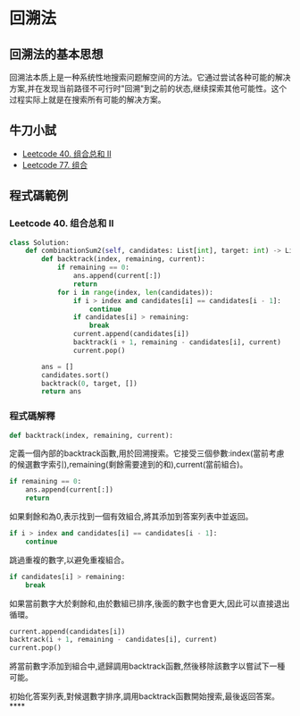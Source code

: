 # 回溯法

## 回溯法的基本思想
回溯法本质上是一种系统性地搜索问题解空间的方法。它通过尝试各种可能的解决方案,并在发现当前路径不可行时"回溯"到之前的状态,继续探索其他可能性。这个过程实际上就是在搜索所有可能的解决方案。

## 牛刀小試
- [Leetcode 40. 组合总和 II](https://leetcode.com/problems/combination-sum-ii/)
- [Leetcode 77. 组合](https://leetcode.com/problems/combinations/)

## 程式碼範例
### Leetcode 40. 组合总和 II
```py
class Solution:
    def combinationSum2(self, candidates: List[int], target: int) -> List[List[int]]:
        def backtrack(index, remaining, current):
            if remaining == 0:
                ans.append(current[:])
                return
            for i in range(index, len(candidates)):
                if i > index and candidates[i] == candidates[i - 1]:
                    continue
                if candidates[i] > remaining:
                    break
                current.append(candidates[i])
                backtrack(i + 1, remaining - candidates[i], current)
                current.pop()

        ans = []
        candidates.sort()
        backtrack(0, target, [])
        return ans
```
### 程式碼解釋
```python
def backtrack(index, remaining, current):
```
定義一個內部的backtrack函數,用於回溯搜索。它接受三個參數:index(當前考慮的候選數字索引),remaining(剩餘需要達到的和),current(當前組合)。

```python
if remaining == 0:
    ans.append(current[:])
    return
```
如果剩餘和為0,表示找到一個有效組合,將其添加到答案列表中並返回。

```python
if i > index and candidates[i] == candidates[i - 1]:
    continue
```
跳過重複的數字,以避免重複組合。

```python
if candidates[i] > remaining:
    break
```
如果當前數字大於剩餘和,由於數組已排序,後面的數字也會更大,因此可以直接退出循環。

```python
current.append(candidates[i])
backtrack(i + 1, remaining - candidates[i], current)
current.pop()
```
將當前數字添加到組合中,遞歸調用backtrack函數,然後移除該數字以嘗試下一種可能。

初始化答案列表,對候選數字排序,調用backtrack函數開始搜索,最後返回答案。****